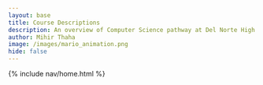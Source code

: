 ```yaml
---
layout: base
title: Course Descriptions
description: An overview of Computer Science pathway at Del Norte High School
author: Mihir Thaha
image: /images/mario_animation.png
hide: false
---
```


{% include nav/home.html %}


